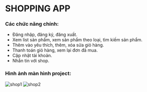# SHOPPING APP
### Các chức năng chính: 
+ Đăng nhập, đăng ký, đăng xuất.
+ Xem list sản phẩm, xem sản phẩm theo loại, tìm kiếm sản phẩm.
+ Thêm vào yêu thích, thêm, xóa sửa giỏ hàng.
+ Thanh toán giỏ hàng, xem lại đơn đã mua.
+ Cập nhật tài khoản.
+ Nhắn tin với shop.
  
### Hình ảnh màn hình project:
![shop1](https://github.com/lbui2602/ShoppingApp/assets/109037290/4f2b4316-509f-4033-8f7e-a74a02e70dd6)
![shop2](https://github.com/lbui2602/ShoppingApp/assets/109037290/51dd6613-3bf1-46e7-92ed-59bab4f0e29f)
